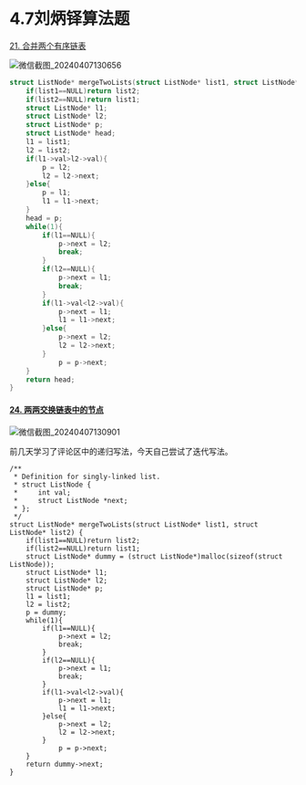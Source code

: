 # 4.7刘炳铎算法题

[21. 合并两个有序链表](https://leetcode.cn/problems/merge-two-sorted-lists/)

![微信截图_20240407130656](https://gitee.com/liu-bingduo/pic-bed/raw/master/img/%E5%BE%AE%E4%BF%A1%E6%88%AA%E5%9B%BE_20240407130656.png)

```c
struct ListNode* mergeTwoLists(struct ListNode* list1, struct ListNode* list2) {
    if(list1==NULL)return list2;
    if(list2==NULL)return list1;
    struct ListNode* l1;
    struct ListNode* l2;
    struct ListNode* p;
    struct ListNode* head;
    l1 = list1;
    l2 = list2;
    if(l1->val>l2->val){
        p = l2;
        l2 = l2->next;
    }else{
        p = l1;
        l1 = l1->next;
    }
    head = p;
    while(1){
        if(l1==NULL){
            p->next = l2;
            break;
        }
        if(l2==NULL){
            p->next = l1;
            break;
        }
        if(l1->val<l2->val){
            p->next = l1;
            l1 = l1->next;
        }else{
            p->next = l2;
            l2 = l2->next;
        }
            p = p->next;
    }
    return head;
}
```

#### [24. 两两交换链表中的节点](https://leetcode.cn/problems/swap-nodes-in-pairs/)

![微信截图_20240407130901](https://gitee.com/liu-bingduo/pic-bed/raw/master/img/%E5%BE%AE%E4%BF%A1%E6%88%AA%E5%9B%BE_20240407130901.png)

前几天学习了评论区中的递归写法，今天自己尝试了迭代写法。

```
/**
 * Definition for singly-linked list.
 * struct ListNode {
 *     int val;
 *     struct ListNode *next;
 * };
 */
struct ListNode* mergeTwoLists(struct ListNode* list1, struct ListNode* list2) {
    if(list1==NULL)return list2;
    if(list2==NULL)return list1;
    struct ListNode* dummy = (struct ListNode*)malloc(sizeof(struct ListNode));
    struct ListNode* l1;
    struct ListNode* l2;
    struct ListNode* p;
    l1 = list1;
    l2 = list2;
    p = dummy;
    while(1){
        if(l1==NULL){
            p->next = l2;
            break;
        }
        if(l2==NULL){
            p->next = l1;
            break;
        }
        if(l1->val<l2->val){
            p->next = l1;
            l1 = l1->next;
        }else{
            p->next = l2;
            l2 = l2->next;
        }
            p = p->next;
    }
    return dummy->next;
}
```


